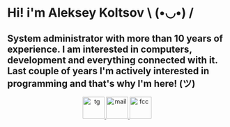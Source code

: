 # Hi! i'm Aleksey Koltsov \ (•◡•) /

## System administrator with more than 10 years of experience. I am interested in computers, development and everything connected with it. Last couple of years I'm actively interested in programming and that's why I'm here! (ツ)

<p align="center">
    <a href="https://t.me/Creemos">
        <img src="https://camo.githubusercontent.com/cf4ed981404024c1adfc79d5575c4edf1836c4fe36b24b03383ece888cef7e29/68747470733a2f2f696d672e736869656c64732e696f2f62616467652f54656c656772616d2d3243413545303f7374796c653d666f722d7468652d6261646765266c6f676f3d74656c656772616d266c6f676f436f6c6f723d7768697465" height=50 alt="tg"/>
    </a>
    <a href="mailto:acreemos@gmail.com">
        <img src="https://camo.githubusercontent.com/571384769c09e0c66b45e39b5be70f68f552db3e2b2311bc2064f0d4a9f5983b/68747470733a2f2f696d672e736869656c64732e696f2f62616467652f476d61696c2d4431343833363f7374796c653d666f722d7468652d6261646765266c6f676f3d676d61696c266c6f676f436f6c6f723d7768697465" height=50 alt="mail">
    </a>
    <a href="https://www.freecodecamp.org/satyros">
        <img src="https://camo.githubusercontent.com/c017c9045e794a2c31e720392959ce2ca9acbcdfd137e1bb05b3d98cc4f673bc/68747470733a2f2f696d672e736869656c64732e696f2f62616467652f66726565253230636f646525323063616d702d3237323733443f7374796c653d666f722d7468652d6261646765266c6f676f3d66726565636f646563616d70266c6f676f436f6c6f723d7768697465" height=50 alt="fcc">
    </a>
</p>

